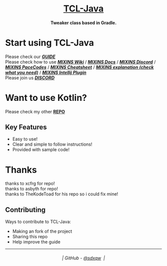<h1 align="center">
  <a href="https://github.com/sdxqw/TCL-Java">TCL-Java</a>
</h1>

<h4 align="center">Tweaker class based in Gradle.</h4>

# Start using TCL-Java
Please check our [_**GUIDE**_](https://github.com/AxstSoftware/TCL-Java/wiki)</br>
Please check how to use [_**MIXINS Wiki**_](https://github.com/SpongePowered/Mixin/wiki) / [_**MIXINS Docs**_](https://jenkins.liteloader.com/view/Other/job/Mixin/javadoc/index.html) / [_**MIXINS Discord**_](https://discord.gg/sponge) / [_**MIXINS PaceCodes**_](https://github.com/PaceCodes/Mixin-Tutorial) / [_**MIXINS Cheatsheet**_](https://github.com/2xsaiko/mixin-cheatsheet) / [_**MIXINS explanation (check what you need)**_](https://www.youtube.com/watch?v=HQUkWjMWTik) / [**_MIXINS Intellij Plugin_**](https://plugins.jetbrains.com/plugin/8327-minecraft-development)</br>
Please join us [_**DISCORD**_](https://discord.gg/ZzeeWsF3et)

# Want to use Kotlin?
Please check my other [**REPO**](https://github.com/AxionSft/TCL-Kotlin/)

## Key Features

* Easy to use!
* Clear and simple to follow instructions!
* Provided with sample code!

# Thanks

thanks to xcfrg for repo!</br>
thanks to asbyth for repo!</br>
thanks to TheKodeToad for his repo so i could fix mine!</br>

## Contributing

Ways to contribute to TCL-Java:

* Making an fork of the project
* Sharing this repo
* Help improve the guide

---
<h6 align="center">
  | GitHub - <a href="https://github.com/sdxqw">@sdxqw</a> 
  |
</h6>
